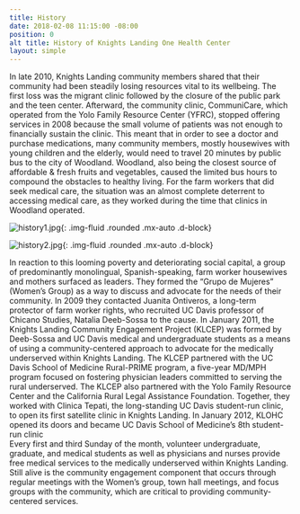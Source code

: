 ```yaml
---
title: History
date: 2018-02-08 11:15:00 -08:00
position: 0
alt title: History of Knights Landing One Health Center
layout: simple
---
```


<div class="row" markdown="1">

<div class="col-xs-6 col-sm-8">
In late 2010, Knights Landing community members shared that their community had been steadily losing resources vital to its wellbeing. The first loss was the migrant clinic followed by the closure of the public park and the teen center. Afterward, the community clinic, CommuniCare, which operated from the Yolo Family Resource Center (YFRC), stopped offering services in 2008 because the small volume of patients was not enough to financially sustain the clinic. This meant that in order to see a doctor and purchase medications, many community members, mostly housewives with young children and the elderly, would need to travel 20 minutes by public bus to the city of Woodland. Woodland, also being the closest source of affordable & fresh fruits and vegetables, caused the limited bus hours to compound the obstacles to healthy living. For the farm workers that did seek medical care, the situation was an almost complete deterrent to accessing medical care, as they worked during the time that clinics in Woodland operated. 
</div>
<div class="col-xs-6 col-sm-4" markdown="1">

![history1.jpg](/uploads/history1.jpg){: .img-fluid .rounded .mx-auto .d-block}
</div>
</div>

<div class="row" markdown="1">
<div class="col-xs-6 col-sm-4" markdown="1">

![history2.jpg](/uploads/history2.jpg){: .img-fluid .rounded .mx-auto .d-block}
</div>
<div class="col-xs-6 col-sm-8" markdown="1">
In reaction to this looming poverty and deteriorating social capital, a group of predominantly monolingual, Spanish-speaking, farm worker housewives and mothers surfaced as leaders. They formed the “Grupo de Mujeres” (Women’s Group) as a way to discuss and advocate for the needs of their community. In 2009 they contacted Juanita Ontiveros, a long-term protector of farm worker rights, who recruited UC Davis professor of Chicano Studies, Natalia Deeb-Sossa to the cause. In January 2011, the Knights Landing Community Engagement Project (KLCEP) was formed by Deeb-Sossa and UC Davis medical and undergraduate students as a means of using a community-centered approach to advocate for the medically underserved within Knights Landing.  The KLCEP partnered with the UC Davis School of Medicine Rural-PRIME program, a five-year MD/MPH program focused on fostering physician leaders committed to serving the rural underserved. The KLCEP also partnered with the Yolo Family Resource Center and the California Rural Legal Assistance Foundation. Together, they worked with Clinica Tepati, the long-standing UC Davis student-run clinic, to open its first satellite clinic in Knights Landing. In January 2012, KLOHC opened its doors and became UC Davis School of Medicine’s 8th student-run clinic
</div>
</div>

<div class="row">
<div class="col-sm-12">
Every first and third Sunday of the month, volunteer undergraduate, graduate, and medical students as well as physicians and nurses provide free medical services to the medically underserved within Knights Landing. Still alive is the community engagement component that occurs through regular meetings with the Women’s group, town hall meetings, and focus groups with the community, which are critical to providing community-centered services. 
</div>
</div>